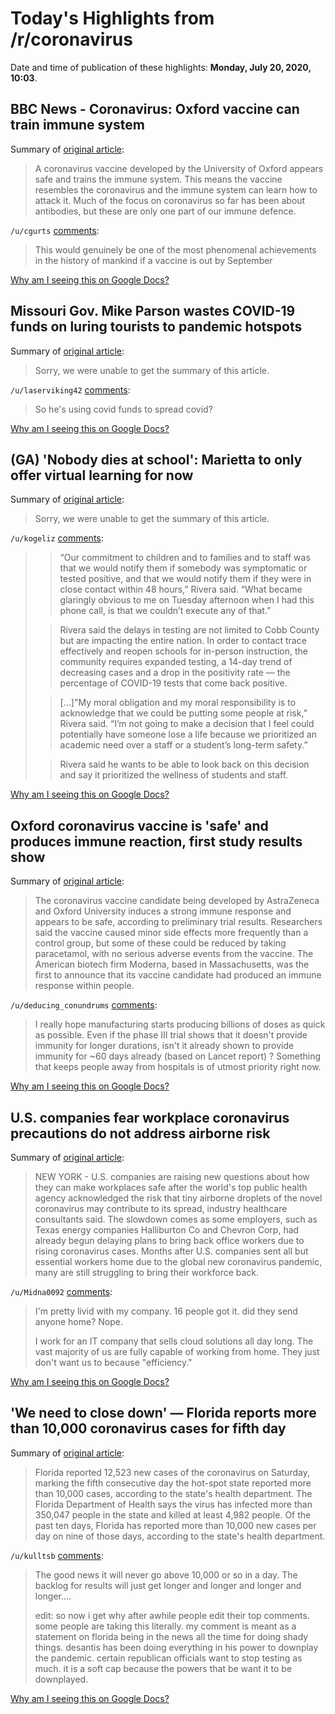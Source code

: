 # Today's Highlights from /r/coronavirus

Date and time of publication of these highlights: **Monday, July 20, 2020, 10:03**.

## BBC News - Coronavirus: Oxford vaccine can train immune system

Summary of [original article](https://www.bbc.co.uk/news/uk-53469839):

> A coronavirus vaccine developed by the University of Oxford appears safe and trains the immune system. This means the vaccine resembles the coronavirus and the immune system can learn how to attack it. Much of the focus on coronavirus so far has been about antibodies, but these are only one part of our immune defence.

`/u/cgurts` [comments](https://www.reddit.com/r/Coronavirus/comments/huleot/bbc_news_coronavirus_oxford_vaccine_can_train/):

> This would genuinely be one of the most phenomenal achievements in the history of mankind if a vaccine is out by September

[Why am I seeing this on Google Docs?](https://docs.google.com/document/d/1Dc6We63vOXIZsc0op-Bt4abqkYjXzOigalQqFxmvvbM/edit?usp=sharing)

## Missouri Gov. Mike Parson wastes COVID-19 funds on luring tourists to pandemic hotspots

Summary of [original article](https://www.kansascity.com/opinion/editorials/article244340417.html):

> Sorry, we were unable to get the summary of this article.

`/u/laserviking42` [comments](https://www.reddit.com/r/Coronavirus/comments/huj5ab/missouri_gov_mike_parson_wastes_covid19_funds_on/):

> So he's using covid funds to spread covid?

[Why am I seeing this on Google Docs?](https://docs.google.com/document/d/1Dc6We63vOXIZsc0op-Bt4abqkYjXzOigalQqFxmvvbM/edit?usp=sharing)

## (GA) 'Nobody dies at school': Marietta to only offer virtual learning for now

Summary of [original article](https://www.northwestgeorgianews.com/rome/news/education/nobody-dies-at-school-marietta-to-only-offer-virtual-learning-for-now/article_76dfbc8a-ca01-11ea-b1ab-2323fabba8dc.html):

> Sorry, we were unable to get the summary of this article.

`/u/kogeliz` [comments](https://www.reddit.com/r/Coronavirus/comments/huisoz/ga_nobody_dies_at_school_marietta_to_only_offer/):

> >“Our commitment to children and to families and to staff was that we would notify them if somebody was symptomatic or tested positive, and that we would notify them if they were in close contact within 48 hours,” Rivera said. “What became glaringly obvious to me on Tuesday afternoon when I had this phone call, is that we couldn’t execute any of that.”     
>     
> >Rivera said the delays in testing are not limited to Cobb County but are impacting the entire nation. In order to contact trace effectively and reopen schools for in-person instruction, the community requires expanded testing, a 14-day trend of decreasing cases and a drop in the positivity rate — the percentage of COVID-19 tests that come back positive.      
> 
> >[...]"My moral obligation and my moral responsibility is to acknowledge that we could be putting some people at risk,” Rivera said. “I’m not going to make a decision that I feel could potentially have someone lose a life because we prioritized an academic need over a staff or a student’s long-term safety.”
> 
> >Rivera said he wants to be able to look back on this decision and say it prioritized the wellness of students and staff.

[Why am I seeing this on Google Docs?](https://docs.google.com/document/d/1Dc6We63vOXIZsc0op-Bt4abqkYjXzOigalQqFxmvvbM/edit?usp=sharing)

## Oxford coronavirus vaccine is 'safe' and produces immune reaction, first study results show

Summary of [original article](https://www.independent.co.uk/news/health/coronavirus-vaccine-oxford-university-study-trial-result-covid-19-safe-a9628491.html):

> The coronavirus vaccine candidate being developed by AstraZeneca and Oxford University induces a strong immune response and appears to be safe, according to preliminary trial results. Researchers said the vaccine caused minor side effects more frequently than a control group, but some of these could be reduced by taking paracetamol, with no serious adverse events from the vaccine. The American biotech firm Moderna, based in Massachusetts, was the first to announce that its vaccine candidate had produced an immune response within people.

`/u/deducing_conundrums` [comments](https://www.reddit.com/r/Coronavirus/comments/huloqh/oxford_coronavirus_vaccine_is_safe_and_produces/):

> I really hope manufacturing starts producing billions of doses as quick as possible. Even if the phase III trial shows that it doesn't provide immunity for longer durations, isn't it already shown to provide immunity for ~60 days already (based on Lancet report) ? Something that keeps people away from hospitals is of utmost priority right now.

[Why am I seeing this on Google Docs?](https://docs.google.com/document/d/1Dc6We63vOXIZsc0op-Bt4abqkYjXzOigalQqFxmvvbM/edit?usp=sharing)

## U.S. companies fear workplace coronavirus precautions do not address airborne risk

Summary of [original article](https://www.reuters.com/article/us-health-coronavirus-usa-airborne/u-s-companies-fear-workplace-coronavirus-precautions-do-not-address-airborne-risk-idUSKCN24L17L):

> NEW YORK - U.S. companies are raising new questions about how they can make workplaces safe after the world's top public health agency acknowledged the risk that tiny airborne droplets of the novel coronavirus may contribute to its spread, industry healthcare consultants said. The slowdown comes as some employers, such as Texas energy companies Halliburton Co and Chevron Corp, had already begun delaying plans to bring back office workers due to rising coronavirus cases. Months after U.S. companies sent all but essential workers home due to the global new coronavirus pandemic, many are still struggling to bring their workforce back.

`/u/Midna0092` [comments](https://www.reddit.com/r/Coronavirus/comments/huk1le/us_companies_fear_workplace_coronavirus/):

> I'm pretty livid with my company. 16 people got it. did they send anyone home? Nope. 
> 
> I work for an IT company that sells cloud solutions all day long. The vast majority of us are fully capable of working from home. They just don't want us to because "efficiency."

[Why am I seeing this on Google Docs?](https://docs.google.com/document/d/1Dc6We63vOXIZsc0op-Bt4abqkYjXzOigalQqFxmvvbM/edit?usp=sharing)

## 'We need to close down' — Florida reports more than 10,000 coronavirus cases for fifth day

Summary of [original article](https://www.cnbc.com/2020/07/19/we-need-to-close-down-florida-reports-more-than-10000-coronavirus-cases-for-fifth-day.html):

> Florida reported 12,523 new cases of the coronavirus on Saturday, marking the fifth consecutive day the hot-spot state reported more than 10,000 cases, according to the state's health department. The Florida Department of Health says the virus has infected more than 350,047 people in the state and killed at least 4,982 people. Of the past ten days, Florida has reported more than 10,000 new cases per day on nine of those days, according to the state's health department.

`/u/kulltsb` [comments](https://www.reddit.com/r/Coronavirus/comments/hua87z/we_need_to_close_down_florida_reports_more_than/):

> The good news it will never go above 10,000 or so in a day.  The backlog for results will just get longer and longer and longer and longer....
> 
> 
> edit: so now i get why after awhile people edit their top comments.  some people are taking this literally.  my comment is meant as a statement on florida being in the news all the time for doing shady things.  desantis has been doing everything in his power to downplay the pandemic.  certain republican officials want to stop testing as much.  it is a soft cap because the powers that be want it to be downplayed.

[Why am I seeing this on Google Docs?](https://docs.google.com/document/d/1Dc6We63vOXIZsc0op-Bt4abqkYjXzOigalQqFxmvvbM/edit?usp=sharing)


